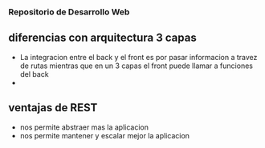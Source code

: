 ### Repositorio de Desarrollo Web

## diferencias con arquitectura 3 capas
- La integracion entre el back y el front es por pasar informacion a travez de rutas mientras que en un 3 capas el front puede llamar a funciones del back
- 

## ventajas de REST
- nos permite abstraer mas la aplicacion
- nos permite mantener y escalar mejor la aplicacion


